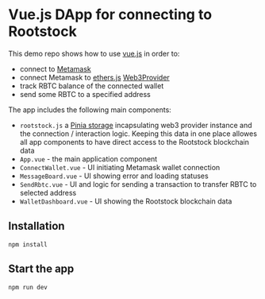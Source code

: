 # Vue.js DApp for connecting to Rootstock

This demo repo shows how to use [vue.js](https://vuejs.org/guide/introduction.html) in order to:
- connect to [Metamask](https://docs.metamask.io/guide/)
- connect Metamask to [ethers.js](https://docs.ethers.io/v5/) [Web3Provider](https://docs.ethers.io/v5/api/providers/other/#Web3Provider)
- track RBTC balance of the connected wallet
- send some RBTC to a specified address

The app includes the following main components:
- `rootstock.js` a [Pinia storage](https://pinia.vuejs.org/introduction.html) incapsulating web3 provider instance and the connection / interaction logic. Keeping this data in one place allowes all app components to have direct access to the Rootstock blockchain data
- `App.vue` - the main application component
- `ConnectWallet.vue` - UI initiating Metamask wallet connection
- `MessageBoard.vue` - UI showing error and loading statuses
- `SendRbtc.vue` - UI and logic for sending a transaction to transfer RBTC to selected address
- `WalletDashboard.vue` - UI showing the Rootstock blockchain data

## Installation
```shell
npm install
```

## Start the app
```shell
npm run dev
```